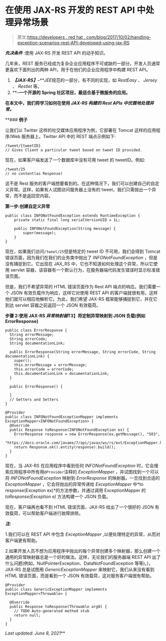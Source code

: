 # 在使用 JAX-RS 开发的 REST API 中处理异常场景

> 原文:[https://developers . red hat . com/blog/2017/10/02/handling-exception-scenarios-rest-API-developed-using-jax-RS](https://developers.redhat.com/blog/2017/10/02/handling-exception-scenarios-rest-api-developed-using-jax-rs)

***先决条件*** :使用 JAX-RS 开发 REST API 的动手知识。

几年来，REST 服务已经成为复杂企业应用程序不可或缺的一部分。开发人员通常更喜欢下面列出的两种 API，用于在他们的企业应用程序中构建 REST API。

1.  ***【JAX-RS】**–**JEE*规范的一部分，有不同的实现，如 *RestEasy* 、 *Jersey* 、 *Restlet* 等。
2.  **–**一个开源的 Spring 社区项目，最适合基于微服务的应用。**

**在本文中，我们将学习如何在使用 *JAX-RS 构建的 Rest APIs 中优雅地处理异常。***

 **### **例子**

让我们以 Twitter 这样的社交媒体应用程序为例，它部署在 Tomcat 这样的应用程序/Web 服务器上。Twitter API 中的 REST 端点示例如下:

```
/tweet/{tweetID}
// Gives Client a particular tweet based on tweet ID provided.
```

现在，如果客户端发送了一个数据库中没有可用 tweet 的 tweetID。例如:

```
/tweet/25
// no content(as Response)
```

这不是 Rest 服务的客户端想要看到的。在这种情况下，我们可以创建自己的自定义异常。这样，如果有人试图访问服务器上没有的 tweet，我们只需抛出一个异常，而不是返回空内容。

**第一步:创建自定义异常**

```
public class INFONotFoundException extends RuntimeException {
    private static final long serialVersionUID = 1L;

    public INFONotFoundException(String message) {
        super(message);
    }
}
```

现在，如果我们访问`/tweet/25`但是特定的 tweet ID 不可用，我们会得到 Tomcat 错误页面，因为我们在我们的业务类中抛出了 *INFONotFoundException* ，但是没有捕捉到它。它出现在 JAX_RS 中，它也不知道如何处理这个异常，所以它使用 servlet 容器，该容器有一个默认行为，在服务器端代码发生错误时显示标准错误页面。

但是，我们不希望异常的 HTML 错误页面作为 Rest API 端点的响应。我们需要一个 JSON 有效负载作为响应，这样它对使用 REST API 的客户端就很有用，这样他们就可以相应地解析它。为此，我们希望 JAX-RS 框架能够捕捉到它，并在它到达 servlet 容器之前返回一个 JSON 有效载荷。

**步骤 2:使用 JAX-RS *异常映射器*T3】将定制异常映射到 JSON 负载(例如 ErrorResponse)**

```
public class ErrorResponse {
  String errorMessage;
  String errorCode;
  String documentationLink;

  public ErrorResponse(String errorMessage, String errorCode, String documentationLink) {
    super();
    this.errorMessage = errorMessage;
    this.errorCode = errorCode;
    this.documentationLink = documentationLink;
  }

  public ErrorResponse() {

  }
  // Getters and Setters
}
```

```
@Provider
public class INFONotFoundExceptionMapper implements ExceptionMapper<INFONotFoundException> {
  @Override
  public Response toResponse(INFONotFoundException ex) {
    ErrorResponse response = new ErrorResponse(ex.getMessage(), "503",
      "https://docs.oracle.com/javaee/7/api/javax/ws/rs/ext/ExceptionMapper.html");
    return Response.ok().entity(response).build();
  }
}
```

现在，当 JAX-RS 在应用程序中看到任何 *INFONotFoundException* 时，它会搜索应用程序中所有用`@Provider`注释的 *ExceptionMapper* ，并试图找到一个可以将 *INFONotFoundException* 映射到 *ErrorResponse* 的映射器。一旦找到合适的 *ExceptionMapper* ，它会将抛出的异常传递给 *ExceptionMapper* 中*to response(Exception ex)*的方法参数，并通过调用 ExceptionMapper 的 *toResponse(Exception e)* 方法构建一个 JSON 负载。

现在，客户端再也看不到 HTML 错误页面，JAX-RS 给出了一个很好的 JSON 有效载荷，可以帮助客户端进行故障排除。

***注:***

1.我们可以在 REST API 中包含 *ExceptionMapper* ,以便处理特定的异常，从而对客户端更有帮助。

2.如果开发人员不想为应用程序中抛出的每个异常创建多个映射器，那么创建一个通用的异常映射器总是一个好的做法。这样，无论我们的服务器端 REST API 出了什么问题(例如，NullPointerException、DataNotFoundException 等等)。)，JAX-RS 总是试图用 *GenericExceptionMapper* 来映射它，我们从来没有看到 HTML 错误页面，而是看到一个 JSON 有效载荷，这对服务客户端很有帮助。

```
@Provider
public class GenericExceptionMapper implements ExceptionMapper<Throwable> {

  @Override
  public Response toResponse(Throwable arg0) {
    // TODO Auto-generated method stub
    return null;
  }
}
```

*Last updated: June 8, 2021***